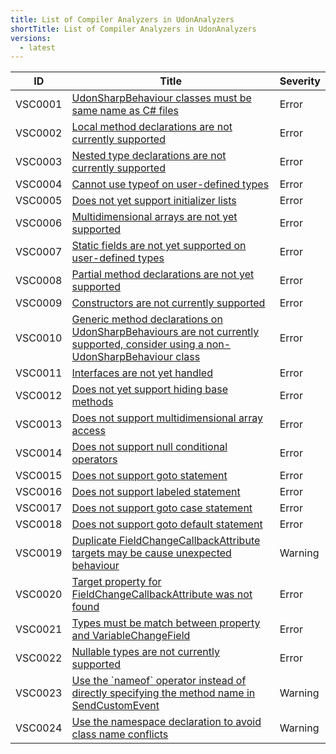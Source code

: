 ```yaml
---
title: List of Compiler Analyzers in UdonAnalyzers
shortTitle: List of Compiler Analyzers in UdonAnalyzers
versions:
  - latest
---
```


| ID      | Title                                                                                                                                                  | Severity |
| ------- | ------------------------------------------------------------------------------------------------------------------------------------------------------ | -------- |
| VSC0001 | [UdonSharpBehaviour classes must be same name as C\# files](./udonsharp/VSC0001/)                                                                      | Error    |
| VSC0002 | [Local method declarations are not currently supported](./udonsharp/VSC0002/)                                                                          | Error    |
| VSC0003 | [Nested type declarations are not currently supported](./udonsharp/VSC0003/)                                                                           | Error    |
| VSC0004 | [Cannot use typeof on user\-defined types](./udonsharp/VSC0004/)                                                                                       | Error    |
| VSC0005 | [Does not yet support initializer lists](./udonsharp/VSC0005/)                                                                                         | Error    |
| VSC0006 | [Multidimensional arrays are not yet supported](./udonsharp/VSC0006/)                                                                                  | Error    |
| VSC0007 | [Static fields are not yet supported on user\-defined types](./udonsharp/VSC0007/)                                                                     | Error    |
| VSC0008 | [Partial method declarations are not yet supported](./udonsharp/VSC0008/)                                                                              | Error    |
| VSC0009 | [Constructors are not currently supported](./udonsharp/VSC0009/)                                                                                       | Error    |
| VSC0010 | [Generic method declarations on UdonSharpBehaviours are not currently supported, consider using a non\-UdonSharpBehaviour class](./udonsharp/VSC0010/) | Error    |
| VSC0011 | [Interfaces are not yet handled](./udonsharp/VSC0011/)                                                                                                 | Error    |
| VSC0012 | [Does not yet support hiding base methods](./udonsharp/VSC0012/)                                                                                       | Error    |
| VSC0013 | [Does not support multidimensional array access](./udonsharp/VSC0013/)                                                                                 | Error    |
| VSC0014 | [Does not support null conditional operators](./udonsharp/VSC0014/)                                                                                    | Error    |
| VSC0015 | [Does not support goto statement](./udonsharp/VSC0015/)                                                                                                | Error    |
| VSC0016 | [Does not support labeled statement](./udonsharp/VSC0016/)                                                                                             | Error    |
| VSC0017 | [Does not support goto case statement](./udonsharp/VSC0017/)                                                                                           | Error    |
| VSC0018 | [Does not support goto default statement](./udonsharp/VSC0018/)                                                                                        | Error    |
| VSC0019 | [Duplicate FieldChangeCallbackAttribute targets may be cause unexpected behaviour](./udonsharp/VSC0019/)                                               | Warning  |
| VSC0020 | [Target property for FieldChangeCallbackAttribute was not found](./udonsharp/VSC0020/)                                                                 | Error    |
| VSC0021 | [Types must be match between property and VariableChangeField](./udonsharp/VSC0021/)                                                                   | Error    |
| VSC0022 | [Nullable types are not currently supported](./udonsharp/VSC0022/)                                                                                     | Error    |
| VSC0023 | [Use the \`nameof\` operator instead of directly specifying the method name in SendCustomEvent](./udonsharp/VSC0023/)                                  | Warning  |
| VSC0024 | [Use the namespace declaration to avoid class name conflicts](./udonsharp/VSC0024/)                                                                    | Warning  |
